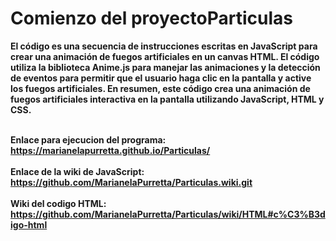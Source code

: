<h1>Comienzo del proyectoParticulas</h1>
<strong>El código es una secuencia de instrucciones escritas en JavaScript para crear una animación
  de fuegos artificiales en un canvas HTML. El código utiliza la biblioteca Anime.js para manejar las 
  animaciones y la detección de eventos para permitir que el usuario haga clic en la pantalla y active 
  los fuegos artificiales. En resumen, este código crea una animación de fuegos artificiales 
  interactiva en la pantalla utilizando JavaScript, HTML y CSS.<strong/>
    
<br></strong> Enlace para ejecucion del programa: https://marianelapurretta.github.io/Particulas/ </strong></br>
<br><strong>
Enlace de la wiki de JavaScript: https://github.com/MarianelaPurretta/Particulas.wiki.git</br><strong/>
<br><stong> Wiki del codigo HTML: https://github.com/MarianelaPurretta/Particulas/wiki/HTML#c%C3%B3digo-html </strong></br>
